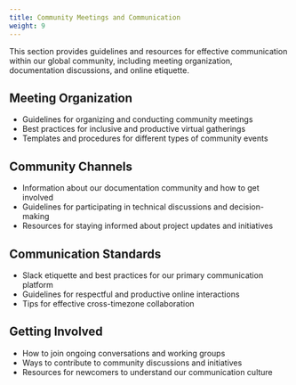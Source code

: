```yaml
---
title: Community Meetings and Communication
weight: 9
---
```


This section provides guidelines and resources for effective communication within our global community, including meeting organization, documentation discussions, and online etiquette.

## Meeting Organization

- Guidelines for organizing and conducting community meetings
- Best practices for inclusive and productive virtual gatherings
- Templates and procedures for different types of community events

## Community Channels

- Information about our documentation community and how to get involved
- Guidelines for participating in technical discussions and decision-making
- Resources for staying informed about project updates and initiatives

## Communication Standards

- Slack etiquette and best practices for our primary communication platform
- Guidelines for respectful and productive online interactions
- Tips for effective cross-timezone collaboration

## Getting Involved

- How to join ongoing conversations and working groups
- Ways to contribute to community discussions and initiatives
- Resources for newcomers to understand our communication culture
